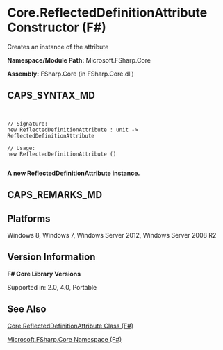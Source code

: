 # Core.ReflectedDefinitionAttribute Constructor (F#)

Creates an instance of the attribute

**Namespace/Module Path:** Microsoft.FSharp.Core

**Assembly:** FSharp.Core (in FSharp.Core.dll)


## CAPS_SYNTAX_MD



```


// Signature:
new ReflectedDefinitionAttribute : unit -> ReflectedDefinitionAttribute

// Usage:
new ReflectedDefinitionAttribute ()


```


**A new ReflectedDefinitionAttribute instance.**
## CAPS_REMARKS_MD

## Platforms
Windows 8, Windows 7, Windows Server 2012, Windows Server 2008 R2


## Version Information
**F# Core Library Versions**

Supported in: 2.0, 4.0, Portable




## See Also
[Core.ReflectedDefinitionAttribute Class &#40;F&#35;&#41;](Core.ReflectedDefinitionAttribute+Class+%28F%23%29.md)

[Microsoft.FSharp.Core Namespace &#40;F&#35;&#41;](Microsoft.FSharp.Core+Namespace+%28F%23%29.md)

